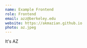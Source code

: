 ```yaml
---
name: Example Frontend
role: Frontend
email: azz@berkeley.edu
website: https://akmazian.github.io
photo: az.jpeg
---
```


It's AZ
